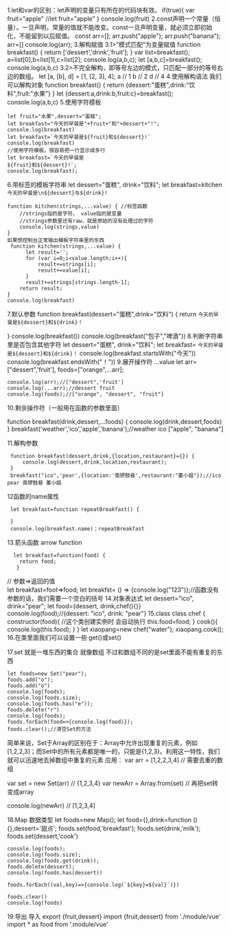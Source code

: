 1.let和var的区别：let声明的变量只有所在的代码块有效。
 if(true){
        var fruit="apple" //let fruit="apple"
    }
    console.log(fruit)
2.const声明一个常量（恒量）。一旦声明，常量的值就不能改变。const一旦声明变量，就必须立即初始化，不能留到以后赋值。
    const arr=[];
    arr.push("apple");
    arr.push("banana");
    arr=[]
    console.log(arr);
3.解构赋值
  3.1>“模式匹配”为变量赋值
    function breakfast() {
        return ['dessert','drink','fruit'];
    }
    var list=breakfast();
    a=list[0],b=list[1],c=list[2];
    console.log(a,b,c);
    let [a,b,c]=breakfast();
    console.log(a,b,c)
    3.2>不完全解构，即等号左边的模式，只匹配一部分的等号右边的数组。
    let [a, [b], d] = [1, [2, 3], 4];
     a // 1
     b // 2
     d // 4
4.使用解构语法 我们可以解构对象
   function breakfast() {
        return {dessert:"蛋糕",drink:"饮料",fruit:"水果"}
    }
    let {dessert:a,drink:b,fruit:c}=breakfast();
    console.log(a,b,c)
5.使用字符模板

    let fruit="水果",dessert="蛋糕";
    let breakfast="今天的早餐是"+fruit+"和"+dessert+"!";
    console.log(breakfast)
    let breakfast=`今天的早餐是${fruit}和${dessert}!`
    console.log(breakfast)
    //使用字符模板，很容易把一行显示成多行
    let breakfast=`今天的早餐是
    ${fruit}和${dessert}!`;
    console.log(breakfast);
6.带标签的模板字符串
         let dessert="蛋糕",
         drink="饮料";
     let breakfast=kitchen`今天的早餐是\n${dessert}与${drink}!`

    function kitchen(strings,...value) { //标签函数  
        //strings指的是字符， value指的是变量
        //strings参数里还有raw，就是原始的没有处理过的字符  
        console.log(strings,value)
    }
    如果想控制台正常输出模板字符串里的东西
     function kitchen(strings,...value) {
          let result='';
          for (var i=0;i<value.length;i++){
              result+=strings[i];
              result+=value[i];
          }
          result+=strings[strings.length-1];
        return result;
    }
    console.log(breakfast)
7.默认参数
     function breakfast(dessert="蛋糕",drink="饮料") {
      return `今天的早餐是${dessert}和${drink}！`

  }
  console.log(breakfast())
  console.log(breakfast("包子","啤酒"))
8.判断字符串里是否包含其他字符
    let dessert="蛋糕",
       drink="饮料";
  let breakfast= `今天的早餐是${dessert}和${drink}！`
  console.log(breakfast.startsWith("今天"))
    console.log(breakfast.endsWith("！"))
9.展开操作符 ...value
      let arr=["dessert",'fruit'],
        foods=["orange",...arr];

    console.log(arr);//["dessert",'fruit']
    console.log(...arr);//dessert fruit
    console.log(foods);//["orange", "dessert", "fruit"]
10.剩余操作符（一般用在函数的参数里面）

  function breakfast(drink,dessert,...foods) {
        console.log(drink,dessert,foods)
    }
    breakfast('weather','ico','apple','banana');//weather ico ["apple", "banana"]

11.解构参数

     function breakfast(dessert,drink,{location,restaurant}={}) {
         console.log(dessert,drink,location,restaurant);
     }
     breakfast("ico",'pear',{location:'南锣鼓巷',restaurant:"董小姐"});//ico pear 南锣鼓巷 董小姐
12函数的name属性

     let breakfast=function repeatBreakfast() {

     }
     console.log(breakfast.name)；repeatBreakfast
13.箭头函数  arrow function

      let breakfast=function(food) {
        return food;
       }
   // 参数=>返回的值  
   let breakfast=foot=>food;
    let breakfst= () => {console.log("123")};//函数没有参数的话，我们需要一个空白的括号
14.对象表达式
      let dessert="ico",
        drink="pear";
    let food={dessert, drink,chef(){}}
    console.log(food);//{dessert: "ico", drink: "pear"}
15.class
      class chef {
        constructor(food){  //这个类创建实例时 会自动执行
            this.food=food;
        }
        cook(){
            console.log(this.food);
        }
    }
    let xiaopang=new chef("water");
     xiaopang.cook();
16.在类里面我们可以设置一些 get()或set()

17.set 就是一堆东西的集合  就像数组 不过和数组不同的是set里面不能有重复的东西

  
    let foods=new Set("pear");
    foods.add("o");
    foods.add("o")
    console.log(foods);
    console.log(foods.size);
    console.log(foods.has("e"));
    foods.delete("r")
    console.log(foods);
    foods.forEach(food=>{console.log(food)});
    foods.clear();//清空Set的方法
简单来说，Set于Array的区别在于：Array中允许出现重复的元素，例如[1,2,2,3]；而Set中的所有元素都是唯一的，只能是{1,2,3}。利用这一特性，我们就可以迅速地去掉数组中重复的元素
应用：
var arr = [1,2,2,3,4] // 需要去重的数组

var set = new Set(arr) // {1,2,3,4}
var newArr = Array.from(set) // 再把set转变成array

console.log(newArr) // [1,2,3,4]

18.Map 数据类型
      let foods=new Map();
    let food={},drink=function () {},dessert='甜点';
    foods.set(food,'breakfast');
    foods.set(drink,'milk');
    foods.set(dessert,'cook')

    console.log(foods);
    console.log(foods.size);
    console.log(foods.get(drink));
    foods.delete(dessert);
    console.log(foods.has(dessert))

    foods.forEach((val,key)=>{console.log(`${key}=${val}`)})

    foods.clear()
    console.log(foods)
19.导出 导入
   export {fruit,dessert}
   import {fruit,dessert} from './module/vue'
   import * as food from '.module/vue'

